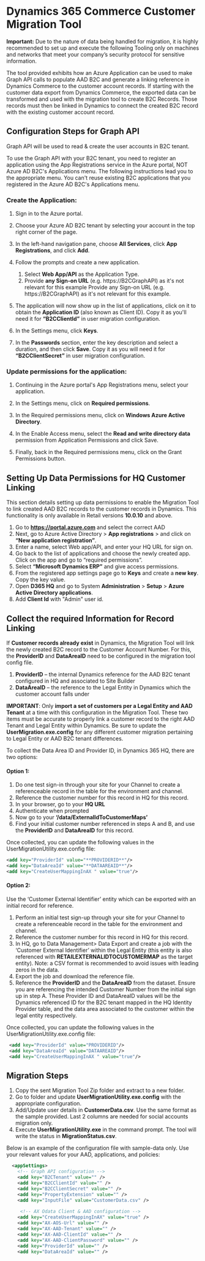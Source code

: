 # Dynamics 365 Commerce Customer Migration Tool
**Important:** Due to the nature of data being handled for migration, it is highly recommended to set up and execute the following Tooling only on machines and networks that meet your company’s security protocol for sensitive information.

The tool provided exhibits how an Azure Application can be used to make Graph API calls to populate AAD B2C and generate a linking reference in Dynamics Commerce to the customer account records. If starting with the customer data export from Dynamics Commerce, the exported data can be transformed and used with the migration tool to create B2C Records. Those records must then be linked in Dynamics to connect the created B2C record with the existing customer account record.


## Configuration Steps for Graph API
Graph API will be used to read & create the user accounts in B2C tenant.

To use the Graph API with your B2C tenant, you need to register an application using the App Registrations service in the Azure portal, NOT Azure AD B2C's Applications menu. The following instructions lead you to the appropriate menu. You can't reuse existing B2C applications that you registered in the Azure AD B2C's Applications menu.

### Create the Application:

1. Sign in to the Azure portal.
2. Choose your Azure AD B2C tenant by selecting your account in the top right corner of the page.
3. In the left-hand navigation pane, choose **All Services**, click **App Registrations**, and click **Add**.
4. Follow the prompts and create a new application.
    1. Select **Web App/API** as the Application Type.
    2. Provide **any Sign-on URL** (e.g. https://B2CGraphAPI) as it's not relevant for this example
Provide any Sign-on URL (e.g. https://B2CGraphAPI) as it's not relevant for this example.

5. The application will now show up in the list of applications, click on it to obtain the **Application ID** (also known as Client ID). Copy it as you'll need it for **“B2CClientId”** in user migration configuration.
6. In the Settings menu, click **Keys**.
7.	In the **Passwords** section, enter the key description and select a duration, and then click **Save**. Copy it as you will need it for **“B2CClientSecret”** in user migration configuration.

### Update permissions for the application:
1.	Continuing in the Azure portal's App Registrations menu, select your application.

2.	In the Settings menu, click on **Required permissions**.
3.	In the Required permissions menu, click on **Windows Azure Active Directory**.
4.	In the Enable Access menu, select the **Read and write directory data** permission from Application Permissions and click Save.
5.	Finally, back in the Required permissions menu, click on the Grant Permissions button.

## Setting Up Data Permissions for HQ Customer Linking
This section details setting up data permissions to enable the Migration Tool to link created AAD B2C records to the customer records in Dynamics. This functionality is only available in Retail versions **10.0.10** and above.

1.	Go to **https://portal.azure.com** and select the correct AAD
2.	Next, go to Azure Active Directory > **App registrations** > and click on **“New application registration”**.
3.	Enter a name, select Web app/API, and enter your HQ URL for sign on.
4.	Go back to the list of applications and choose the newly created app. Click on the app and go to “required permissions”.
5.	Select **“Microsoft Dynamics ERP”** and give access permissions.
6. 	From the registered app settings page go to **Keys** and create a **new key**. Copy the key value.
7. 	Open **D365 HQ** and go to System **Administration** > **Setup** > **Azure Active Directory applications**.
8. Add **Client Id** with "Admin" user id.

## Collect the required Information for Record Linking
If **Customer records already exist** in Dynamics, the Migration Tool will link the newly created B2C record to the Customer Account Number. For this, the **ProviderID** and **DataAreaID** need to be configured in the migration tool config file.  

1. **ProviderID** – the internal Dynamics reference for the AAD B2C tenant configured in HQ and associated to Site Builder
2. **DataAreaID** – the reference to the Legal Entity in Dynamics which the customer account falls under

 **IMPORTANT**: Only **import a set of customers per a Legal Entity and AAD Tenant** at a time with this configuration in the Migration Tool. These two items must be accurate to properly link a customer record to the right AAD Tenant and Legal Entity within Dynamics. Be sure to update the **UserMigration.exe.config** for any different customer migration pertaining to Legal Entity or AAD B2C tenant differences.

To collect the Data Area ID and Provider ID, in Dynamics 365 HQ, there are two options: 

#### Option 1:

1.	Do one test sign-in through your site for your Channel to create a referenceable record in the table for the environment and channel.
2.	Reference the customer number for this record in HQ for this record.
3.	In your browser, go to your **HQ URL**
4.	Authenticate when prompted
5.	Now go to your **‘<HQ URL>/data/ExternalIdToCustomerMaps’**
6.	Find your initial customer number referenced in steps A and B, and use the **ProviderID** and **DataAreaID** for this record.

Once collected, you can update the following values in the UserMigrationUtility.exe.config file:
```XML
<add key="ProviderId" value="**PROVIDERID**"/>
<add key="DataAreaId" value="**DATAAREAID**"/>
<add key="CreateUserMappingInAX " value="true"/>
```
#### Option 2:
Use the ‘Customer External Identifier’ entity which can be exported with an initial record for reference.
1.	Perform an initial test sign-up through your site for your Channel to create a referenceable record in the table for the environment and channel.
2.	Reference the customer number for this record in HQ for this record.
3.	In HQ, go to Data Management> Data Export and create a job with the ‘Customer External Identifier’ within the Legal Entity (this entity is also referenced with **RETAILEXTERNALIDTOCUSTOMERMAP** as the target entity). Note: a CSV format is recommended to avoid issues with leading zeros in the data.
4.	Export the job and download the reference file.
5.	Reference the **ProviderID** and the **DataAreaID** from the dataset. Ensure you are referencing the intended Customer Number from the initial sign up in step A. These Provider ID and DataAreaID values will be the Dynamics referenced ID for the B2C tenant mapped in the HQ Identity Provider table, and the data area associated to the customer within the legal entity respectively.

Once collected, you can update the following values in the UserMigrationUtility.exe.config file:
```XML
 <add key="ProviderId" value="PROVIDERID"/>
 <add key="DataAreaId" value="DATAAREAID"/>
 <add key="CreateUserMappingInAX " value="true"/>
```

## Migration Steps

1.	Copy the sent Migration Tool Zip folder and extract to a new folder.
2.	Go to folder and update **UserMigrationUtility.exe.config** with the appropriate configuration.
3.	Add/Update user details in **CustomerData.csv**. Use the same format as the sample provided. Last 2 columns are needed for social accounts migration only.
4.	Execute **UserMigrationUtility.exe** in the command prompt. The tool will write the status in **MigrationStatus.csv**.

Below is an example of the configuration file with sample-data only. Use your relevant values for your AAD, applications, and policies:
```XML
  <appSettings>
    <!-- Graph API configuration -->
    <add key="B2CTenant" value="" />
    <add key="B2CClientId" value="" />
    <add key="B2CClientSecret" value="" />
    <add key="PropertyExtension" value="" />
    <add key="InputFile" value="CustomerData.csv" />
    
     <!-- AX Odata Client & AAD configuration -->
    <add key="CreateUserMappingInAX" value="true" />
    <add key="AX-AOS-Url" value="" />
    <add key="AX-AAD-Tenant" value="" />
    <add key="AX-AAD-ClientId" value="" />
    <add key="AX-AAD-ClientPassword" value="" />
    <add key="ProviderId" value="" />
    <add key="DataAreaId" value="" />
```